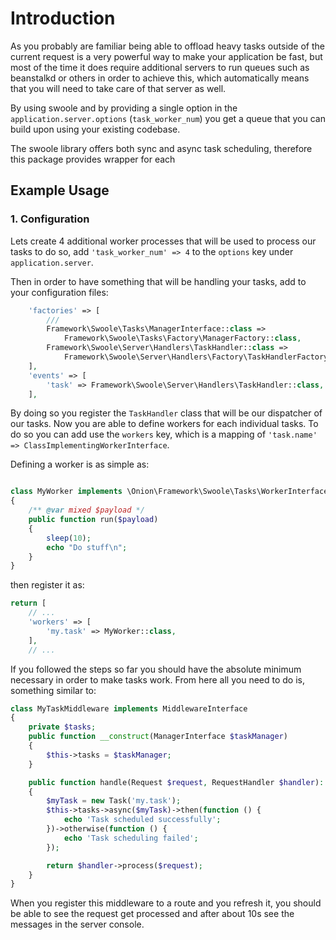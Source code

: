 # Introduction

As you probably are familiar being able to offload heavy tasks outside of the current request is a very powerful way to make your application be fast, but most of the time it does require additional servers to run queues such as beanstalkd or others in order to achieve this, which automatically means that you will need to take care of that server as well.

By using swoole and by providing a single option in the `application.server.options` (`task_worker_num`) you get a queue that you can build upon using your existing codebase.

The swoole library offers both sync and async task scheduling, therefore this package provides wrapper for each

## Example Usage

### 1. Configuration

Lets create 4 additional worker processes that will be used to process our tasks to do so, add `'task_worker_num' => 4` to the `options` key under `application.server`.

Then in order to have something that will be handling your tasks, add to your configuration files:

```php
    'factories' => [
        ///
        Framework\Swoole\Tasks\ManagerInterface::class =>
            Framework\Swoole\Tasks\Factory\ManagerFactory::class,
        Framework\Swoole\Server\Handlers\TaskHandler::class =>
            Framework\Swoole\Server\Handlers\Factory\TaskHandlerFactory::class,
    ],
    'events' => [
        'task' => Framework\Swoole\Server\Handlers\TaskHandler::class,
    ],
```

By doing so you register the `TaskHandler` class that will be our dispatcher of our tasks. Now you are able to define workers for each individual tasks. To do so you can add use the `workers` key, which is a mapping of `'task.name' => ClassImplementingWorkerInterface`.

Defining a worker is as simple as:

```php

class MyWorker implements \Onion\Framework\Swoole\Tasks\WorkerInterface
{
    /** @var mixed $payload */
    public function run($payload)
    {
        sleep(10);
        echo "Do stuff\n";
    }
}
```

then register it as:

```php
return [
    // ...
    'workers' => [
        'my.task' => MyWorker::class,
    ],
    // ...
```

If you followed the steps so far you should have the absolute minimum necessary in order to make tasks work. From here all you need to do is, something similar to:

```php
class MyTaskMiddleware implements MiddlewareInterface
{
    private $tasks;
    public function __construct(ManagerInterface $taskManager)
    {
        $this->tasks = $taskManager;
    }

    public function handle(Request $request, RequestHandler $handler): Response
    {
        $myTask = new Task('my.task');
        $this->tasks->async($myTask)->then(function () {
            echo 'Task scheduled successfully';
        })->otherwise(function () {
            echo 'Task scheduling failed';
        });

        return $handler->process($request);
    }
}
```

When you register this middleware to a route and you refresh it, you should be able to see the request get processed and after about 10s see the messages in the server console.
